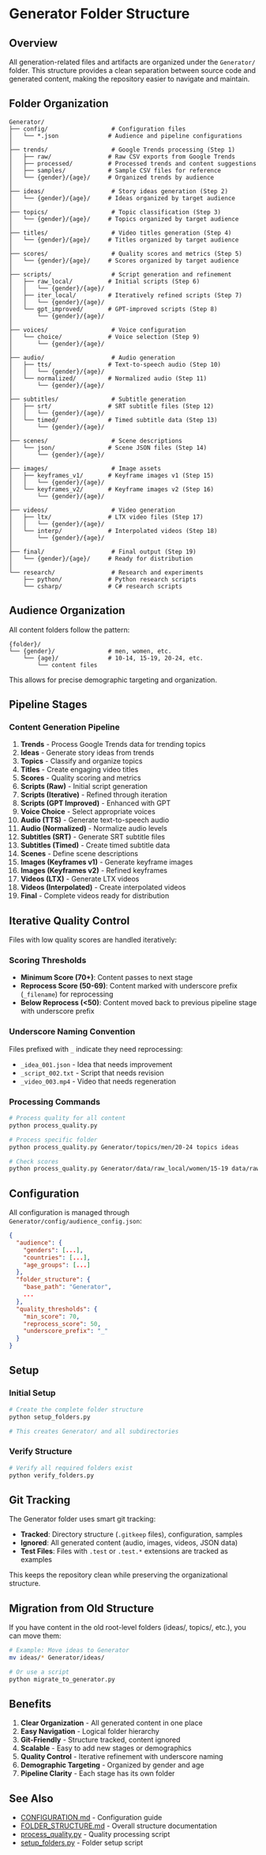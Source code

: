 # Generator Folder Structure

## Overview

All generation-related files and artifacts are organized under the `Generator/` folder. This structure provides a clean separation between source code and generated content, making the repository easier to navigate and maintain.

## Folder Organization

```
Generator/
├── config/                  # Configuration files
│   └── *.json              # Audience and pipeline configurations
│
├── trends/                  # Google Trends processing (Step 1)
│   ├── raw/                # Raw CSV exports from Google Trends
│   ├── processed/          # Processed trends and content suggestions
│   ├── samples/            # Sample CSV files for reference
│   └── {gender}/{age}/     # Organized trends by audience
│
├── ideas/                   # Story ideas generation (Step 2)
│   └── {gender}/{age}/     # Ideas organized by target audience
│
├── topics/                  # Topic classification (Step 3)
│   └── {gender}/{age}/     # Topics organized by target audience
│
├── titles/                  # Video titles generation (Step 4)
│   └── {gender}/{age}/     # Titles organized by target audience
│
├── scores/                  # Quality scores and metrics (Step 5)
│   └── {gender}/{age}/     # Scores organized by target audience
│
├── scripts/                 # Script generation and refinement
│   ├── raw_local/          # Initial scripts (Step 6)
│   │   └── {gender}/{age}/
│   ├── iter_local/         # Iteratively refined scripts (Step 7)
│   │   └── {gender}/{age}/
│   └── gpt_improved/       # GPT-improved scripts (Step 8)
│       └── {gender}/{age}/
│
├── voices/                  # Voice configuration
│   └── choice/             # Voice selection (Step 9)
│       └── {gender}/{age}/
│
├── audio/                   # Audio generation
│   ├── tts/                # Text-to-speech audio (Step 10)
│   │   └── {gender}/{age}/
│   └── normalized/         # Normalized audio (Step 11)
│       └── {gender}/{age}/
│
├── subtitles/               # Subtitle generation
│   ├── srt/                # SRT subtitle files (Step 12)
│   │   └── {gender}/{age}/
│   └── timed/              # Timed subtitle data (Step 13)
│       └── {gender}/{age}/
│
├── scenes/                  # Scene descriptions
│   └── json/               # Scene JSON files (Step 14)
│       └── {gender}/{age}/
│
├── images/                  # Image assets
│   ├── keyframes_v1/       # Keyframe images v1 (Step 15)
│   │   └── {gender}/{age}/
│   └── keyframes_v2/       # Keyframe images v2 (Step 16)
│       └── {gender}/{age}/
│
├── videos/                  # Video generation
│   ├── ltx/                # LTX video files (Step 17)
│   │   └── {gender}/{age}/
│   └── interp/             # Interpolated videos (Step 18)
│       └── {gender}/{age}/
│
├── final/                   # Final output (Step 19)
│   └── {gender}/{age}/     # Ready for distribution
│
└── research/                # Research and experiments
    ├── python/             # Python research scripts
    └── csharp/             # C# research scripts
```

## Audience Organization

All content folders follow the pattern:
```
{folder}/
└── {gender}/               # men, women, etc.
    └── {age}/              # 10-14, 15-19, 20-24, etc.
        └── content files
```

This allows for precise demographic targeting and organization.

## Pipeline Stages

### Content Generation Pipeline

1. **Trends** - Process Google Trends data for trending topics
2. **Ideas** - Generate story ideas from trends
3. **Topics** - Classify and organize topics
4. **Titles** - Create engaging video titles
5. **Scores** - Quality scoring and metrics
6. **Scripts (Raw)** - Initial script generation
7. **Scripts (Iterative)** - Refined through iteration
8. **Scripts (GPT Improved)** - Enhanced with GPT
9. **Voice Choice** - Select appropriate voices
10. **Audio (TTS)** - Generate text-to-speech audio
11. **Audio (Normalized)** - Normalize audio levels
12. **Subtitles (SRT)** - Generate SRT subtitle files
13. **Subtitles (Timed)** - Create timed subtitle data
14. **Scenes** - Define scene descriptions
15. **Images (Keyframes v1)** - Generate keyframe images
16. **Images (Keyframes v2)** - Refined keyframes
17. **Videos (LTX)** - Generate LTX videos
18. **Videos (Interpolated)** - Create interpolated videos
19. **Final** - Complete videos ready for distribution

## Iterative Quality Control

Files with low quality scores are handled iteratively:

### Scoring Thresholds

- **Minimum Score (70+)**: Content passes to next stage
- **Reprocess Score (50-69)**: Content marked with underscore prefix (`_filename`) for reprocessing
- **Below Reprocess (<50)**: Content moved back to previous pipeline stage with underscore prefix

### Underscore Naming Convention

Files prefixed with `_` indicate they need reprocessing:
- `_idea_001.json` - Idea that needs improvement
- `_script_002.txt` - Script that needs revision
- `_video_003.mp4` - Video that needs regeneration

### Processing Commands

```bash
# Process quality for all content
python process_quality.py

# Process specific folder
python process_quality.py Generator/topics/men/20-24 topics ideas

# Check scores
python process_quality.py Generator/data/raw_local/women/15-19 data/raw_local topics
```

## Configuration

All configuration is managed through `Generator/config/audience_config.json`:

```json
{
  "audience": {
    "genders": [...],
    "countries": [...],
    "age_groups": [...]
  },
  "folder_structure": {
    "base_path": "Generator",
    ...
  },
  "quality_thresholds": {
    "min_score": 70,
    "reprocess_score": 50,
    "underscore_prefix": "_"
  }
}
```

## Setup

### Initial Setup

```bash
# Create the complete folder structure
python setup_folders.py

# This creates Generator/ and all subdirectories
```

### Verify Structure

```bash
# Verify all required folders exist
python verify_folders.py
```

## Git Tracking

The Generator folder uses smart git tracking:

- **Tracked**: Directory structure (`.gitkeep` files), configuration, samples
- **Ignored**: All generated content (audio, images, videos, JSON data)
- **Test Files**: Files with `.test` or `.test.*` extensions are tracked as examples

This keeps the repository clean while preserving the organizational structure.

## Migration from Old Structure

If you have content in the old root-level folders (ideas/, topics/, etc.), you can move them:

```bash
# Example: Move ideas to Generator
mv ideas/* Generator/ideas/

# Or use a script
python migrate_to_generator.py
```

## Benefits

1. **Clear Organization** - All generated content in one place
2. **Easy Navigation** - Logical folder hierarchy
3. **Git-Friendly** - Structure tracked, content ignored
4. **Scalable** - Easy to add new stages or demographics
5. **Quality Control** - Iterative refinement with underscore naming
6. **Demographic Targeting** - Organized by gender and age
7. **Pipeline Clarity** - Each stage has its own folder

## See Also

- [CONFIGURATION.md](../CONFIGURATION.md) - Configuration guide
- [FOLDER_STRUCTURE.md](../FOLDER_STRUCTURE.md) - Overall structure documentation
- [process_quality.py](../process_quality.py) - Quality processing script
- [setup_folders.py](../setup_folders.py) - Folder setup script
